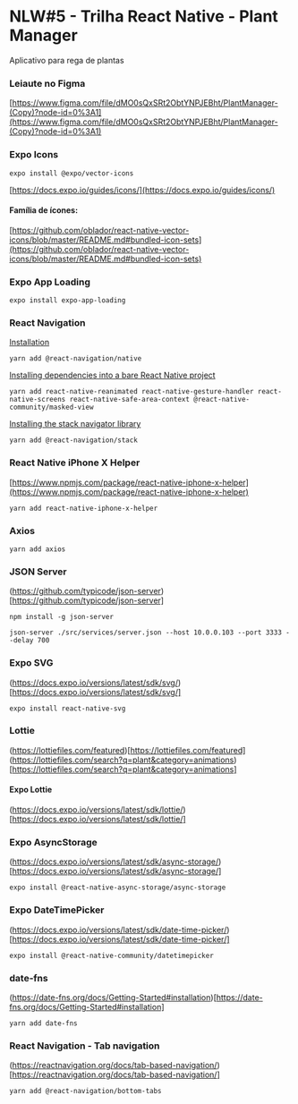 # NLW#5 - Trilha React Native - Plant Manager
Aplicativo para rega de plantas

### Leiaute no Figma
[https://www.figma.com/file/dMO0sQxSRt2ObtYNPJEBht/PlantManager-(Copy)?node-id=0%3A1](https://www.figma.com/file/dMO0sQxSRt2ObtYNPJEBht/PlantManager-(Copy)?node-id=0%3A1)

### Expo Icons
```shell
expo install @expo/vector-icons
```
[https://docs.expo.io/guides/icons/](https://docs.expo.io/guides/icons/)

#### Família de ícones:
[https://github.com/oblador/react-native-vector-icons/blob/master/README.md#bundled-icon-sets](https://github.com/oblador/react-native-vector-icons/blob/master/README.md#bundled-icon-sets)

### Expo App Loading
```shell
expo install expo-app-loading
```
### React Navigation
[Installation](https://reactnavigation.org/docs/getting-started#installing-dependencies-into-an-expo-managed-project)
```shell
yarn add @react-navigation/native
```
[Installing dependencies into a bare React Native project](https://reactnavigation.org/docs/getting-started#installing-dependencies-into-a-bare-react-native-project)
```shell
yarn add react-native-reanimated react-native-gesture-handler react-native-screens react-native-safe-area-context @react-native-community/masked-view
```
[Installing the stack navigator library](https://reactnavigation.org/docs/hello-react-navigation/#installing-the-stack-navigator-library)
```shell
yarn add @react-navigation/stack
```

### React Native iPhone X Helper
[https://www.npmjs.com/package/react-native-iphone-x-helper](https://www.npmjs.com/package/react-native-iphone-x-helper)
```shell
yarn add react-native-iphone-x-helper
```

### Axios
```shell
yarn add axios
```

### JSON Server
(https://github.com/typicode/json-server)[https://github.com/typicode/json-server]
```shell
npm install -g json-server

json-server ./src/services/server.json --host 10.0.0.103 --port 3333 --delay 700
```

### Expo SVG
(https://docs.expo.io/versions/latest/sdk/svg/)[https://docs.expo.io/versions/latest/sdk/svg/]
```shell
expo install react-native-svg
```

### Lottie
(https://lottiefiles.com/featured)[https://lottiefiles.com/featured]
(https://lottiefiles.com/search?q=plant&category=animations)[https://lottiefiles.com/search?q=plant&category=animations]

#### Expo Lottie
(https://docs.expo.io/versions/latest/sdk/lottie/)[https://docs.expo.io/versions/latest/sdk/lottie/]

### Expo AsyncStorage
(https://docs.expo.io/versions/latest/sdk/async-storage/)[https://docs.expo.io/versions/latest/sdk/async-storage/]
```shell
expo install @react-native-async-storage/async-storage
```

### Expo DateTimePicker
(https://docs.expo.io/versions/latest/sdk/date-time-picker/)[https://docs.expo.io/versions/latest/sdk/date-time-picker/]
```shell
expo install @react-native-community/datetimepicker
```

### date-fns
(https://date-fns.org/docs/Getting-Started#installation)[https://date-fns.org/docs/Getting-Started#installation]
```shell
yarn add date-fns
```

### React Navigation - Tab navigation
(https://reactnavigation.org/docs/tab-based-navigation/)[https://reactnavigation.org/docs/tab-based-navigation/]
```shell
yarn add @react-navigation/bottom-tabs
```